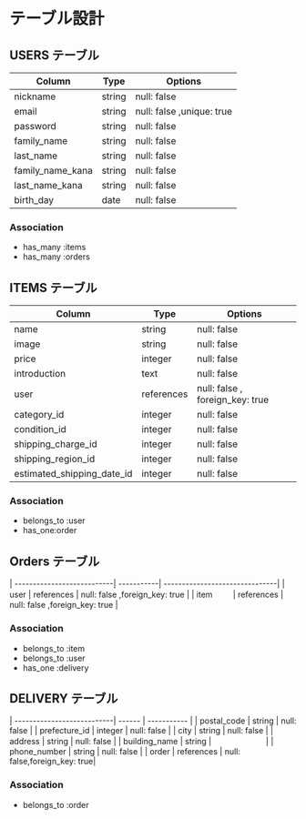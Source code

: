 # テーブル設計

## USERS テーブル
| Column           | Type   | Options     |
| --------         | ------ | ----------- |
| nickname         | string | null: false |
| email            | string | null: false ,unique: true |
| password         | string | null: false |
| family_name      | string | null: false |
| last_name        | string | null: false |
| family_name_kana | string | null: false |
| last_name_kana   | string | null: false |
| birth_day        | date   | null: false |
### Association
- has_many :items 
- has_many :orders


## ITEMS テーブル
| Column                     | Type   | Options     |
| ---------------------------| ------ | ----------- |
| name                       | string | null: false |
| image　　　                 | string | null: false |
| price                      | integer| null: false |
| introduction               | text   | null: false |
| user                       | references | null: false , foreign_key: true|
| category_id                | integer | null: false |
| condition_id               | integer | null: false |
| shipping_charge_id         | integer | null: false |
| shipping_region_id         | integer | null: false |
| estimated_shipping_date_id | integer | null: false |
### Association
- belongs_to :user
- has_one:order


## Orders テーブル
| ---------------------------| -----------| -------------------------------|
| user                       | references | null: false ,foreign_key: true |
| item   　　                 | references | null: false ,foreign_key: true |
### Association
- belongs_to :item
- belongs_to :user
- has_one    :delivery


## DELIVERY テーブル
| ---------------------------| ------  | ----------- |
| postal_code                | string  | null: false |
| prefecture_id              | integer | null: false |
| city                       | string  | null: false |
| address                    | string  | null: false |
| building_name              | string  | 　　　　　 　 | 
| phone_number               | string  | null: false |
| order                      | references | null: false,foreign_key: true|
### Association
- belongs_to :order